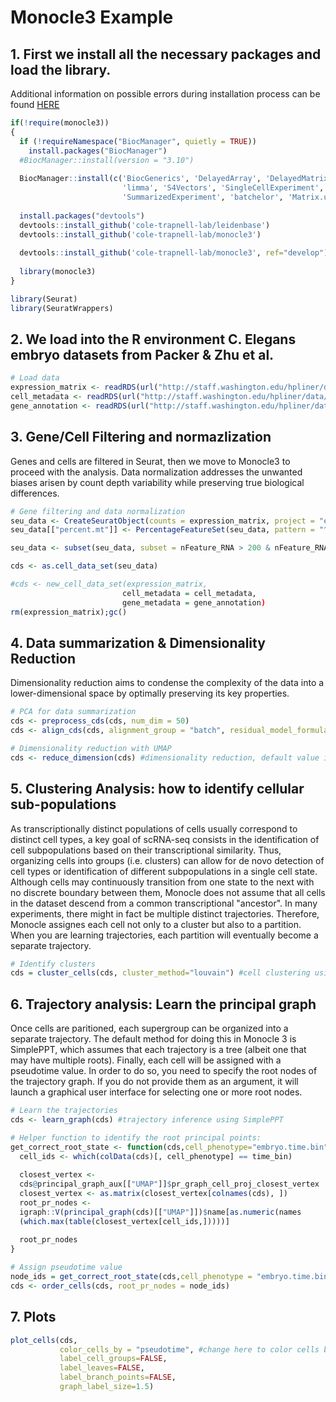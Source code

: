 # Monocle3 Example

## 1. First we install all the necessary packages and load the library.
Additional information on possible errors during installation process can be found [HERE](https://cole-trapnell-lab.github.io/monocle3/docs/installation/)

```R
if(!require(monocle3))
{
  if (!requireNamespace("BiocManager", quietly = TRUE))
    install.packages("BiocManager")
  #BiocManager::install(version = "3.10")
  
  BiocManager::install(c('BiocGenerics', 'DelayedArray', 'DelayedMatrixStats',
                         'limma', 'S4Vectors', 'SingleCellExperiment',
                         'SummarizedExperiment', 'batchelor', 'Matrix.utils'))
  
  install.packages("devtools")
  devtools::install_github('cole-trapnell-lab/leidenbase')
  devtools::install_github('cole-trapnell-lab/monocle3')
  
  devtools::install_github('cole-trapnell-lab/monocle3', ref="develop")
  
  library(monocle3)
}

library(Seurat)
library(SeuratWrappers)
```


## 2. We load into the R environment C. Elegans embryo datasets from Packer & Zhu et al.

```R
# Load data
expression_matrix <- readRDS(url("http://staff.washington.edu/hpliner/data/packer_embryo_expression.rds"))
cell_metadata <- readRDS(url("http://staff.washington.edu/hpliner/data/packer_embryo_colData.rds"))
gene_annotation <- readRDS(url("http://staff.washington.edu/hpliner/data/packer_embryo_rowData.rds"))
```

## 3. Gene/Cell Filtering and normazlization
Genes and cells are filtered in Seurat, then we move to Monocle3 to proceed with the analysis.
Data normalization addresses the unwanted biases arisen by count depth variability while preserving true biological differences.

```R
# Gene filtering and data normalization
seu_data <- CreateSeuratObject(counts = expression_matrix, project = "elegans_embryo", min.cells = round(dim(expression_matrix)[2]*5/100), min.features = 0, meta.data=cell_metadata)
seu_data[["percent.mt"]] <- PercentageFeatureSet(seu_data, pattern = "^mt-")

seu_data <- subset(seu_data, subset = nFeature_RNA > 200 & nFeature_RNA < 2500 & percent.mt < 5)

cds <- as.cell_data_set(seu_data)

#cds <- new_cell_data_set(expression_matrix,
                         cell_metadata = cell_metadata,
                         gene_metadata = gene_annotation)
rm(expression_matrix);gc()
```

## 4. Data summarization & Dimensionality Reduction
Dimensionality reduction aims to condense the complexity of the data into a lower-dimensional space by optimally preserving its key properties.

```R
# PCA for data summarization
cds <- preprocess_cds(cds, num_dim = 50)
cds <- align_cds(cds, alignment_group = "batch", residual_model_formula_str = "~ bg.300.loading + bg.400.loading + bg.500.1.loading + bg.500.2.loading + bg.r17.loading + bg.b01.loading + bg.b02.loading")

# Dimensionality reduction with UMAP 
cds <- reduce_dimension(cds) #dimensionality reduction, default value is UMAP
```


## 5. Clustering Analysis: how to identify cellular sub-populations
As transcriptionally distinct populations of cells usually correspond to distinct cell types, a key goal of scRNA-seq consists in the identification of cell subpopulations based on their transcriptional similarity. Thus, organizing cells into groups (i.e. clusters) can allow for de novo detection of cell types or identification of different subpopulations in a single cell state.
Although cells may continuously transition from one state to the next with no discrete boundary between them, Monocle does not assume that all cells in the dataset descend from a common transcriptional "ancestor". In many experiments, there might in fact be multiple distinct trajectories. Therefore, Monocle assignes each cell not only to a cluster but also to a partition. When you are learning trajectories, each partition will eventually become a separate trajectory.

```R
# Identify clusters
cds = cluster_cells(cds, cluster_method="louvain") #cell clustering using louvain algorithm
```

## 6. Trajectory analysis: Learn the principal graph
Once cells are paritioned, each supergroup can be organized into a separate trajectory. The default method for doing this in Monocle 3 is SimplePPT, which assumes that each trajectory is a tree (albeit one that may have multiple roots). Finally, each cell will be assigned with a pseudotime value. In order to do so, you need to specify the root nodes of the trajectory graph. If you do not provide them as an argument, it will launch a graphical user interface for selecting one or more root nodes.

```R
# Learn the trajectories
cds <- learn_graph(cds) #trajectory inference using SimplePPT

# Helper function to identify the root principal points:
get_correct_root_state <- function(cds,cell_phenotype="embryo.time.bin",time_bin="130-170"){
  cell_ids <- which(colData(cds)[, cell_phenotype] == time_bin)
  
  closest_vertex <-
  cds@principal_graph_aux[["UMAP"]]$pr_graph_cell_proj_closest_vertex
  closest_vertex <- as.matrix(closest_vertex[colnames(cds), ])
  root_pr_nodes <-
  igraph::V(principal_graph(cds)[["UMAP"]])$name[as.numeric(names
  (which.max(table(closest_vertex[cell_ids,]))))]
  
  root_pr_nodes
}

# Assign pseudotime value
node_ids = get_correct_root_state(cds,cell_phenotype = "embryo.time.bin", time_bin ="130-170") #where cell_phenotype indicates the column where cell types are stored, while time_bin is the cell type/state we want to select.
cds <- order_cells(cds, root_pr_nodes = node_ids)
```


## 7. Plots
```R
plot_cells(cds,
           color_cells_by = "pseudotime", #change here to color cells by the metadata of choice
           label_cell_groups=FALSE,
           label_leaves=FALSE,
           label_branch_points=FALSE,
           graph_label_size=1.5)
```
